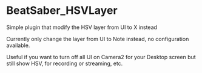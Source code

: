 # BeatSaber_HSVLayer
Simple plugin that modify the HSV layer from UI to X instead

Currently only change the layer from UI to Note instead, no configuration available.

Useful if you want to turn off all UI on Camera2 for your Desktop screen but still show HSV, for recording or streaming, etc.
